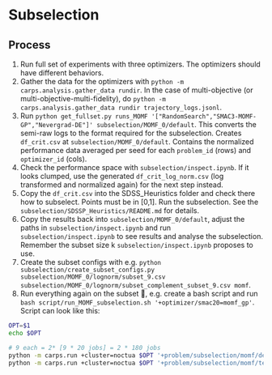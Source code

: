 # Subselection

## Process
1. Run full set of experiments with three optimizers. The optimizers should have different behaviors.
1. Gather the data for the optimizers with `python -m carps.analysis.gather_data rundir`. In the case of multi-objective (or multi-objective-multi-fidelity), do `python -m carps.analysis.gather_data rundir trajectory_logs.jsonl`.
1. Run `python get_fullset.py runs_MOMF '["RandomSearch","SMAC3-MOMF-GP","Nevergrad-DE"]' subselection/MOMF_0/default`. This converts the semi-raw logs to the format required for the subselection. Creates `df_crit.csv` at `subselection/MOMF_0/default`. Contains the normalized performance data averaged per seed for each `problem_id` (rows) and `optimizer_id` (cols).
1. Check the performance space with `subselection/inspect.ipynb`. If it looks clumped, use the generated `df_crit_log_norm.csv` (log transformed and normalized again) for the next step instead.
1. Copy the `df_crit.csv` into the SDSS_Heuristics folder and check there how to subselect. Points must be in [0,1]. Run the subselection. See the `subselection/SDSSP_Heuristics/README.md` for details.
1. Copy the results back into `subselection/MOMF_0/default`, adjust the paths in `subselection/inspect.ipynb` and run `subselection/inspect.ipynb` to see results and analyse the subselection. Remember the subset size k `subselection/inspect.ipynb` proposes to use.
1. Create the subset configs with e.g. `python subselection/create_subset_configs.py subselection/MOMF_0/lognorm/subset_9.csv subselection/MOMF_0/lognorm/subset_complement_subset_9.csv momf`.
1. Run everything again on the subset 🙂, e.g. create a bash script and run `bash script/run_MOMF_subselection.sh '+optimizer/smac20=momf_gp'`. Script can look like this:
```bash
OPT=$1
echo $OPT

# 9 each = 2* [9 * 20 jobs] = 2 * 180 jobs
python -m carps.run +cluster=noctua $OPT '+problem/subselection/momf/dev=glob(*)' 'seed=range(1,21)' 'baserundir=runs_subset_MOMF/dev' -m 
python -m carps.run +cluster=noctua $OPT '+problem/subselection/momf/test=glob(*)' 'seed=range(1,21)' 'baserundir=runs_subset_MOMF/test' -m 
```
